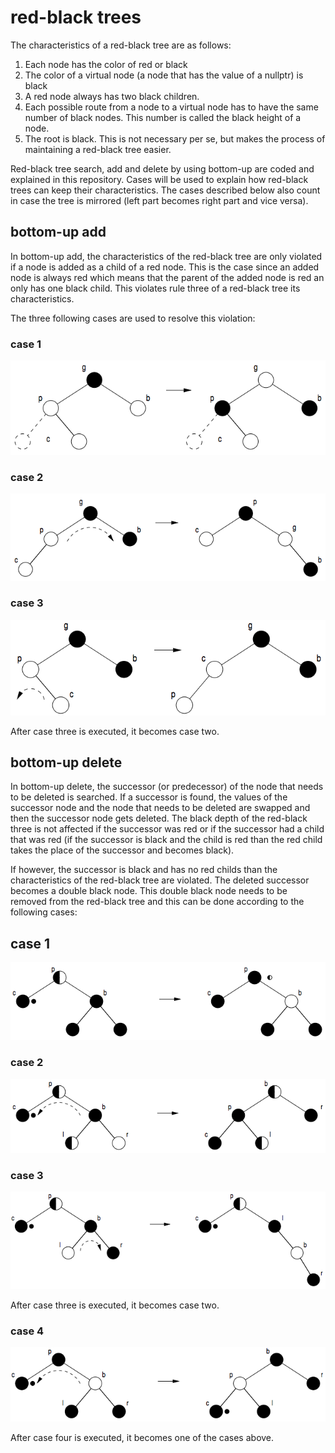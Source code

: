 # red-black trees

The characteristics of a red-black tree are as follows:

1. Each node has the color of red or black
2. The color of a virtual node (a node that has the value of a nullptr) is black
3. A red node always has two black children.
4. Each possible route from a node to a virtual node has to have the same number of black nodes. This number is called the black height of a node.
5. The root is black. This is not necessary per se, but makes the process of maintaining a red-black tree easier.

Red-black tree search, add and delete by using bottom-up are coded and explained in this repository. Cases will be used to explain how red-black trees can keep their characteristics. The cases described below also count in case the tree is mirrored (left part becomes right part and vice versa).

## bottom-up add

In bottom-up add, the characteristics of the red-black tree are only violated if a node is added as a child of a red node. This is the case since an added node is always red which means that the parent of the added node is red an only has one black child. This violates rule three of a red-black tree its characteristics.

The three following cases are used to resolve this violation:

### case 1

![case 1](images/add/case1.png)

### case 2

![case 2](images/add/case2.png)

### case 3

![case 3](images/add/case3.png)

After case three is executed, it becomes case two.

## bottom-up delete

In bottom-up delete, the successor (or predecessor) of the node that needs to be deleted is searched. If a successor is found, the values of the successor node and the node that needs to be deleted are swapped and then the successor node gets deleted. The black depth of the red-black three is not affected if the successor was red or if the successor had a child that was red (if the successor is black and the child is red than the red child takes the place of the successor and becomes black).

If however, the successor is black and has no red childs than the characteristics of the red-black tree are violated. The deleted successor becomes a double black node. This double black node needs to be removed from the red-black tree and this can be done according to the following cases:

## case 1

![case 1](images/delete/case1.png)

### case 2

![case 2](images/delete/case2.png)

### case 3

![case 3](images/delete/case3.png)

After case three is executed, it becomes case two.

### case 4

![case 4](images/delete/case4.png)

After case four is executed, it becomes one of the cases above.